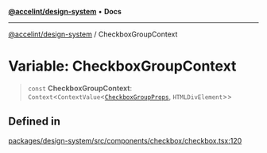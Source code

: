 [**@accelint/design-system**](../README.md) • **Docs**

***

[@accelint/design-system](../README.md) / CheckboxGroupContext

# Variable: CheckboxGroupContext

> `const` **CheckboxGroupContext**: `Context`\<`ContextValue`\<[`CheckboxGroupProps`](../type-aliases/CheckboxGroupProps.md), `HTMLDivElement`\>\>

## Defined in

[packages/design-system/src/components/checkbox/checkbox.tsx:120](https://github.com/gohypergiant/standard-toolkit/blob/258694cea8ed8bbd956b3cf5da47c2c9debcf127/packages/design-system/src/components/checkbox/checkbox.tsx#L120)
